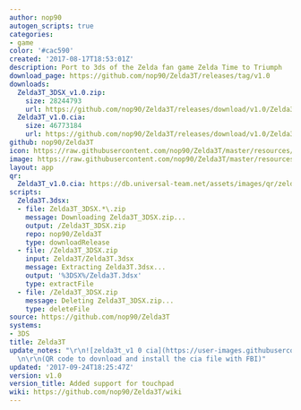 ```yaml
---
author: nop90
autogen_scripts: true
categories:
- game
color: '#cac590'
created: '2017-08-17T18:53:01Z'
description: Port to 3ds of the Zelda fan game Zelda Time to Triumph
download_page: https://github.com/nop90/Zelda3T/releases/tag/v1.0
downloads:
  Zelda3T_3DSX_v1.0.zip:
    size: 28244793
    url: https://github.com/nop90/Zelda3T/releases/download/v1.0/Zelda3T_3DSX_v1.0.zip
  Zelda3T_v1.0.cia:
    size: 46773184
    url: https://github.com/nop90/Zelda3T/releases/download/v1.0/Zelda3T_v1.0.cia
github: nop90/Zelda3T
icon: https://raw.githubusercontent.com/nop90/Zelda3T/master/resources/icon.png
image: https://raw.githubusercontent.com/nop90/Zelda3T/master/resources/banner.png
layout: app
qr:
  Zelda3T_v1.0.cia: https://db.universal-team.net/assets/images/qr/zelda3t_v1.0.cia.png
scripts:
  Zelda3T.3dsx:
  - file: Zelda3T_3DSX.*\.zip
    message: Downloading Zelda3T_3DSX.zip...
    output: /Zelda3T_3DSX.zip
    repo: nop90/Zelda3T
    type: downloadRelease
  - file: /Zelda3T_3DSX.zip
    input: Zelda3T/Zelda3T.3dsx
    message: Extracting Zelda3T.3dsx...
    output: '%3DSX%/Zelda3T.3dsx'
    type: extractFile
  - file: /Zelda3T_3DSX.zip
    message: Deleting Zelda3T_3DSX.zip...
    type: deleteFile
source: https://github.com/nop90/Zelda3T
systems:
- 3DS
title: Zelda3T
update_notes: "\r\n![zelda3t_v1 0 cia](https://user-images.githubusercontent.com/6418965/30785430-de03a4ba-a166-11e7-8ee4-c1a70f39968c.jpg)\r\
  \n\r\n(QR code to dovnload and install the cia file with FBI)"
updated: '2017-09-24T18:25:47Z'
version: v1.0
version_title: Added support for touchpad
wiki: https://github.com/nop90/Zelda3T/wiki
---
```

